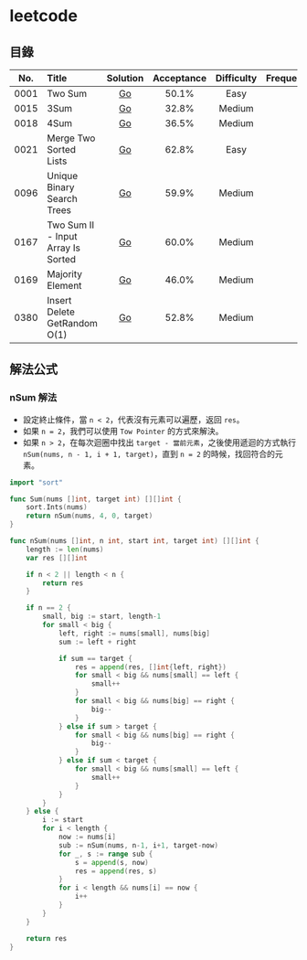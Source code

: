 # leetcode

## 目錄

| No.    |  Title  |  Solution  |  Acceptance |  Difficulty |  Frequency |
|:--------:|:--------------------------------------------------------------|:--------:|:--------:|:--------:|:--------:|
|0001|Two Sum|[Go](https://github.com/POABOB/leetcode/tree/main/0001.%20Two%20Sum)|50.1%|Easy||
|0015|3Sum|[Go](https://github.com/POABOB/leetcode/tree/main/0015.%203Sum)|32.8%|Medium||
|0018|4Sum|[Go](https://github.com/POABOB/leetcode/tree/main/0018.%204Sum)|36.5%|Medium||
|0021|Merge Two Sorted Lists|[Go](https://github.com/POABOB/leetcode/tree/main/0021.%20Merge%20Two%20Sorted%20Lists)|62.8%|Easy||
|0096|Unique Binary Search Trees|[Go](https://github.com/POABOB/leetcode/tree/main/0096.%20Unique%20Binary%20Search%20Trees)|59.9%|Medium||
|0167|Two Sum II - Input Array Is Sorted|[Go](https://github.com/POABOB/leetcode/tree/main/0167.%20Two%20Sum%20II%20-%20Input%20Array%20Is%20Sorted)|60.0%|Medium||
|0169|Majority Element|[Go](https://github.com/POABOB/leetcode/tree/main/0169.%20Majority%20Element)|46.0%|Medium||
|0380|Insert Delete GetRandom O(1)|[Go](https://github.com/POABOB/leetcode/tree/main/0380.%20Insert%20Delete%20GetRandom%20O(1))|52.8%|Medium||
 
## 解法公式

### nSum 解法

- 設定終止條件，當 `n < 2`，代表沒有元素可以遍歷，返回 `res`。
- 如果 `n = 2`，我們可以使用 `Tow Pointer` 的方式來解決。
- 如果 `n > 2`，在每次迴圈中找出 `target - 當前元素`，之後使用遞迴的方式執行 `nSum(nums, n - 1, i + 1, target)`，直到 `n = 2` 的時候，找回符合的元素。

```go
import "sort"

func Sum(nums []int, target int) [][]int {
	sort.Ints(nums)
	return nSum(nums, 4, 0, target)
}

func nSum(nums []int, n int, start int, target int) [][]int {
	length := len(nums)
	var res [][]int

	if n < 2 || length < n {
		return res
	}

	if n == 2 {
		small, big := start, length-1
		for small < big {
			left, right := nums[small], nums[big]
			sum := left + right

			if sum == target {
				res = append(res, []int{left, right})
				for small < big && nums[small] == left {
					small++
				}
				for small < big && nums[big] == right {
					big--
				}
			} else if sum > target {
				for small < big && nums[big] == right {
					big--
				}
			} else if sum < target {
				for small < big && nums[small] == left {
					small++
				}
			}
		}
	} else {
		i := start
		for i < length {
			now := nums[i]
			sub := nSum(nums, n-1, i+1, target-now)
			for _, s := range sub {
				s = append(s, now)
				res = append(res, s)
			}
			for i < length && nums[i] == now {
				i++
			}
		}
	}

	return res
}
```